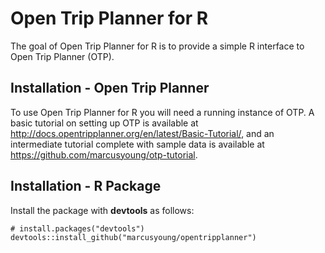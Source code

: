 # Open Trip Planner for R

The goal of Open Trip Planner for R is to provide a simple R interface to Open Trip Planner (OTP).

## Installation - Open Trip Planner

To use Open Trip Planner for R you will need a running instance of OTP. A basic tutorial on setting up OTP is available at http://docs.opentripplanner.org/en/latest/Basic-Tutorial/, and an intermediate tutorial complete with sample data is available at https://github.com/marcusyoung/otp-tutorial. 


## Installation - R Package

Install the package with **devtools** as follows:

```{r install, eval=FALSE}
# install.packages("devtools")
devtools::install_github("marcusyoung/opentripplanner")
```
